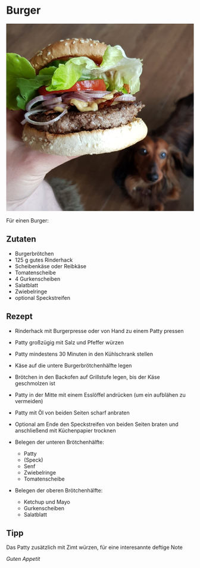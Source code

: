 # Burger

![img](imgs/Burger.jpg)

Für einen Burger:

## Zutaten
- Burgerbrötchen
- 125 g gutes Rinderhack
- Scheibenkäse oder Reibkäse
- Tomatenscheibe
- 4 Gurkenscheiben
- Salatblatt
- Zwiebelringe
- optional Speckstreifen

## Rezept
- Rinderhack mit Burgerpresse oder von Hand zu einem Patty pressen

- Patty großzügig mit Salz und Pfeffer würzen

- Patty mindestens 30 Minuten in den Kühlschrank stellen

- Käse auf die untere Burgerbrötchenhälfte legen

- Brötchen in den Backofen auf Grillstufe legen, bis der Käse geschmolzen ist

- Patty in der Mitte mit einem Esslöffel andrücken (um ein aufblähen zu vermeiden)

- Patty mit Öl von beiden Seiten scharf anbraten

- Optional am Ende den Speckstreifen von beiden Seiten braten und anschließend mit Küchenpapier trocknen

- Belegen der unteren Brötchenhälfte:
  - Patty
  - (Speck)
  - Senf
  - Zwiebelringe
  - Tomatenscheibe

- Belegen der oberen Brötchenhälfte:
  - Ketchup und Mayo
  - Gurkenscheiben
  - Salatblatt

## Tipp
Das Patty zusätzlich mit Zimt würzen, für eine interesannte deftige Note

*Guten Appetit*
